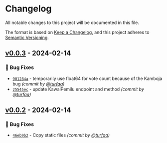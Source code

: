 # Changelog
All notable changes to this project will be documented in this file.

The format is based on [Keep a Changelog](https://keepachangelog.com/en/1.0.0/),
and this project adheres to [Semantic Versioning](https://semver.org/spec/v2.0.0.html).

## [v0.0.3] - 2024-02-14
### :bug: Bug Fixes
- [`901284a`](https://github.com/turfaa/pilpres-2024/commit/901284a9fb9c9de348bc397287820abf1335a202) - temporarily use float64 for vote count because of the Kamboja bug *(commit by [@turfaa](https://github.com/turfaa))*
- [`25545ec`](https://github.com/turfaa/pilpres-2024/commit/25545ecf2cff01d282d824ac6ebcf49f505b66f9) - update KawalPemilu endpoint and method *(commit by [@turfaa](https://github.com/turfaa))*


## [v0.0.2] - 2024-02-14
### :bug: Bug Fixes
- [`46eb9b2`](https://github.com/turfaa/pilpres-2024/commit/46eb9b29eefb9fd724d2ee610082682f81c5eada) - Copy static files *(commit by [@turfaa](https://github.com/turfaa))*


[v0.0.2]: https://github.com/turfaa/pilpres-2024/compare/v0.0.1...v0.0.2
[v0.0.3]: https://github.com/turfaa/pilpres-2024/compare/v0.0.2...v0.0.3
